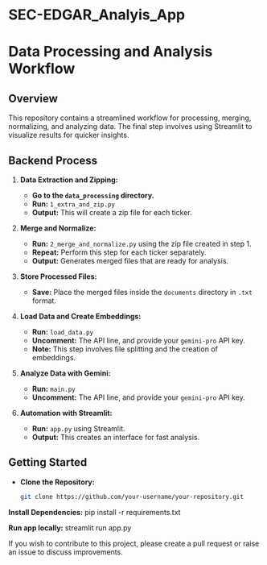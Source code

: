 # SEC-EDGAR_Analyis_App


# Data Processing and Analysis Workflow

## **Overview**

This repository contains a streamlined workflow for processing, merging, normalizing, and analyzing data. The final step involves using Streamlit to visualize results for quicker insights.

## **Backend Process**

1. **Data Extraction and Zipping:**
   - **Go to the `data_processing` directory.**
   - **Run:** `1_extra_and_zip.py`
   - **Output:** This will create a zip file for each ticker.

2. **Merge and Normalize:**
   - **Run:** `2_merge_and_normalize.py` using the zip file created in step 1.
   - **Repeat:** Perform this step for each ticker separately.
   - **Output:** Generates merged files that are ready for analysis.

3. **Store Processed Files:**
   - **Save:** Place the merged files inside the `documents` directory in `.txt` format.

4. **Load Data and Create Embeddings:**
   - **Run:** `load_data.py`
   - **Uncomment:** The API line, and provide your `gemini-pro` API key.
   - **Note:** This step involves file splitting and the creation of embeddings.

5. **Analyze Data with Gemini:**
   - **Run:** `main.py`
   - **Uncomment:** The API line, and provide your `gemini-pro` API key.

6. **Automation with Streamlit:**
   - **Run:** `app.py` using Streamlit.
   - **Output:** This creates an interface for fast analysis.

## **Getting Started**

- **Clone the Repository:**
  ```bash
  git clone https://github.com/your-username/your-repository.git

**Install Dependencies:**
pip install -r requirements.txt

**Run app locally:**
streamlit run app.py

If you wish to contribute to this project, please create a pull request or raise an issue to discuss improvements.



